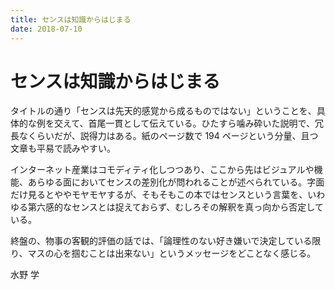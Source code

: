 ```yaml
---
title: センスは知識からはじまる
date: 2018-07-10
---
```


# センスは知識からはじまる

タイトルの通り「センスは先天的感覚から成るものではない」ということを、具体的な例を交えて、首尾一貫として伝えている。ひたすら噛み砕いた説明で、冗長なくらいだが、説得力はある。紙のページ数で 194 ページという分量、且つ文章も平易で読みやすい。

インターネット産業はコモディティ化しつつあり、ここから先はビジュアルや機能、あらゆる面においてセンスの差別化が問われることが述べられている。字面だけ見るとややモヤモヤするが、そもそもこの本ではセンスという言葉を、いわゆる第六感的なセンスとは捉えておらず、むしろその解釈を真っ向から否定している。

終盤の、物事の客観的評価の話では、「論理性のない好き嫌いで決定している限り、マスの心を掴むことは出来ない」というメッセージをどことなく感じる。

<affiliate-link
  src="https://images-fe.ssl-images-amazon.com/images/I/31Gs261nTEL.jpg"
  href="https://www.amazon.co.jp/dp/B00LIQMVLQ/"
  tag="1000ch-22"
  title="センスは知識からはじまる">
  水野 学
</affiliate-link>
